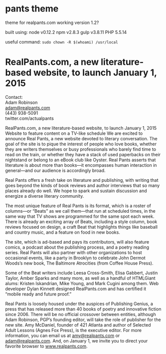 pants theme
===========

theme for realpants.com
working version 1.2?

built using:
    node v0.12.2
    npm v2.8.3
    gulp v3.8.11
    PHP 5.5.14


useful command: ``sudo chown -R $(whoami) /usr/local``




RealPants.com,  a   new literature-based    website,    to  launch  January 1,  2015
==========

Contact:  
Adam Robinson  
adam@realpants.com  
(443) 938-5091  
twitter.com/actualpants  

RealPants.com, a new literature-based website, to launch January 1, 2015 Website to feature content on a TV-like schedule We are excited to announce Real Pants, a new website devoted to literary conversation. The goal of the site is to pique the interest of people who love books, whether they are writers themselves or busy professionals who barely find time to read on the train, or whether they have a stack of used paperbacks on their nightstand or belong to an eBook club like Oyster. Real Pants asserts that literature is about more than books—it encompasses human interaction in general—and our audience is accordingly broad.

Real Pants offers a fresh take on literature and publishing, with writing that goes beyond the kinds of book reviews and author interviews that so many places already do well. We hope to spark and sustain discussion and energize a diverse literary community.

The most unique feature of Real Pants is its format, which is a roster of columns—or “Beats” as we call them—that run at scheduled times, in the same way that TV shows are programmed for the same spot each week. There is already an exciting array of Beats, including a style column, book reviews focused on design, a craft Beat that highlights things like baseball and country music, and a feature on food in new books.

The site, which is ad-based and pays its contributors, will also feature comics, a podcast about the publishing process, and a poetry reading series. Real Pants will also partner with other organizations to host occasional events, like a party in Brooklyn to celebrate John Dermot Woods’s new book, The Baltimore Atrocities (from Coffee House Press).

Some of the Beat writers include Leesa Cross-Smith, Elisa Gabbert, Justin Taylor, Amber Sparks and many more, as well as a handful of HTMLGiant alums: Kristen Iskandrian, Mike Young, and Mark Cugini among them. Web developer Dylan Kinnett designed RealPants.com and has certified it “mobile ready and future proof.”

Real Pants is loosely housed under the auspices of Publishing Genius, a press that has released more than 40 books of poetry and innovative fiction since 2006. There will be no official crossover between entities, although Adam Robinson, PGP’s founding editor, will take the role of publisher for the new site. Amy McDaniel, founder of 421 Atlanta and author of Selected Adult Lessons (Agnes Fox Press), is the executive editor. For more information, you can email us at amy@realpants.com or adam@realpants.com. And, on January 1, we invite you to direct your favorite browser to www.realpants.com.

###
